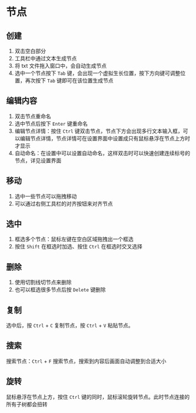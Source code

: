 # 节点

## 创建

1. 双击空白部分
2. 工具栏中通过文本生成节点
3. 将 txt 文件拖入窗口中，会自动生成节点
4. 选中一个节点按下 `Tab` 键，会出现一个虚拟生长位置，按下方向键可调整位置，再次按下 `Tab` 键即可在该位置生成节点

## 编辑内容

1. 双击节点重命名
2. 选中节点后按下 `Enter` 键重命名
3. 编辑节点详情：按住 `Ctrl` 键双击节点，节点下方会出现多行文本输入框，可以编辑节点详情，节点详情可在设置界面中设置成只有鼠标悬浮在节点上方时才显示
4. 自动命名：在设置中可以设置自动命名，这样双击时可以快速创建连续标号的节点，详见设置界面

## 移动

1. 选中一些节点可以拖拽移动
2. 可以通过右侧工具栏的对齐按钮来对齐节点

## 选中

1. 框选多个节点：鼠标左键在空白区域拖拽出一个框选
2. 按住 `Shift` 在框选时加选、按住 `Ctrl` 在框选时交叉选择

## 删除

1. 使用切割线切节点来删除
2. 也可以框选很多节点后按 `Delete` 键删除

## 复制

选中后，按 `Ctrl` + `C` 复制节点，按 `Ctrl` + `V` 粘贴节点。

## 搜索

搜索节点：`Ctrl` + `F` 搜索节点，搜索到内容后画面自动调整到合适大小

## 旋转

鼠标悬浮在节点上方，按住 `Ctrl` 键的同时，鼠标滚轮旋转节点。此时节点连接的所有子树都会扭转
